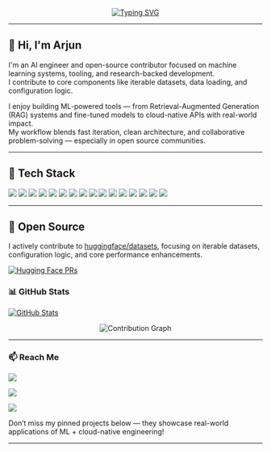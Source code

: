 <div align="center">

[![Typing SVG](https://readme-typing-svg.demolab.com?font=Fira+Code&weight=700&size=25&pause=1000&color=7AA2F7&center=true&vCenter=true&width=600&lines=I+am+an+AI+Engineer;Open+Source+Contributor;Cloud-Native+ML+Engineer)](https://git.io/typing-svg)


</div>

---

## 👋 Hi, I'm Arjun

I'm an AI engineer and open-source contributor focused on machine learning systems, tooling, and research-backed development.  
I contribute to core components like iterable datasets, data loading, and configuration logic.

I enjoy building ML-powered tools — from Retrieval-Augmented Generation (RAG) systems and fine-tuned models to cloud-native APIs with real-world impact.  
My workflow blends fast iteration, clean architecture, and collaborative problem-solving — especially in open source communities.

---

## 🧰 Tech Stack

<p align="left">
  <!-- Languages -->
  <img src="https://img.shields.io/badge/Python-3670A0?style=for-the-badge&logo=python&logoColor=ffdd54" />
  
  <!-- ML/AI -->
  <img src="https://img.shields.io/badge/PyTorch-EE4C2C?style=for-the-badge&logo=pytorch&logoColor=white" />
  <img src="https://img.shields.io/badge/scikit--learn-F7931E?style=for-the-badge&logo=scikitlearn&logoColor=white" />
  <img src="https://img.shields.io/badge/HuggingFace-FFD21F?style=for-the-badge&logo=huggingface&logoColor=black" />
  <img src="https://img.shields.io/badge/Transformers-FF6F61?style=for-the-badge&logo=transformers&logoColor=white" />
  <img src="https://img.shields.io/badge/AutoAI-2f2f2f?style=for-the-badge&logo=ibm&logoColor=blue" />
  <img src="https://img.shields.io/badge/LangChain-black?style=for-the-badge&logo=langchain&logoColor=white" />
  <img src="https://img.shields.io/badge/LlamaIndex-1A1B26?style=for-the-badge&logo=llama&logoColor=white" />

  <!-- Cloud -->
  <img src="https://img.shields.io/badge/IBM%20Cloud-1261FE?style=for-the-badge&logo=ibmcloud&logoColor=white" />
  <img src="https://img.shields.io/badge/Google%20Cloud-4285F4?style=for-the-badge&logo=googlecloud&logoColor=white" />
  <img src="https://img.shields.io/badge/Docker-2496ED?style=for-the-badge&logo=docker&logoColor=white" />
  <img src="https://img.shields.io/badge/Kubernetes-326CE5?style=for-the-badge&logo=kubernetes&logoColor=white" />

  <!-- Backend -->
  <img src="https://img.shields.io/badge/Node.js-339933?style=for-the-badge&logo=nodedotjs&logoColor=white" />
  
  <!-- Tools -->
  <img src="https://img.shields.io/badge/Git-F05032?style=for-the-badge&logo=git&logoColor=white" />
  <img src="https://img.shields.io/badge/GitHub%20Actions-2088FF?style=for-the-badge&logo=githubactions&logoColor=white" />
  <img src="https://img.shields.io/badge/Linux-000000?style=for-the-badge&logo=linux&logoColor=white" />
</p>


---

## 🚀 Open Source

I actively contribute to [huggingface/datasets](https://github.com/huggingface/datasets), focusing on iterable datasets, configuration logic, and core performance enhancements.

[![Hugging Face PRs](https://img.shields.io/badge/HuggingFace-My%20Pull%20Requests-7aa2f7?logo=github&logoColor=white&labelColor=1a1b26)](https://github.com/huggingface/datasets/pulls?q=is%3Apr+author%3AArjunJagdale)

### 📊 GitHub Stats
[![GitHub Stats](https://github-readme-stats.vercel.app/api?username=ArjunJagdale&show_icons=true&theme=tokyonight&hide=stars,prs_reviewed,issues,contribs,discussions,followers&custom_title=Arjun+Jagdale's+GitHub+Stats)](https://github.com/ArjunJagdale)

<div align="center">
<img src="https://github-readme-activity-graph.vercel.app/graph?username=ArjunJagdale&theme=tokyo-night&bg_color=0d1117&color=7aa2f7&line=7aa2f7&point=ffffff&hide_border=true&area=true&custom_title=Contribution%20Graph" alt="Contribution Graph" />
</div>

---

### 📫 Reach Me
<p align="left">
  <a href="https://github.com/ArjunJagdale"><img src="https://img.shields.io/badge/GitHub-ArjunJagdale-181717?style=for-the-badge&logo=github&logoColor=white" /></a>
</p>
<p align='left'>
  <a href="https://linkedin.com/in/arjun-jagdale"><img src="https://img.shields.io/badge/LinkedIn-arjun--jagdale-0A66C2?style=for-the-badge&logo=linkedin&logoColor=white" /></a>
</p>
<p align='left'>
  <a href="mailto:arjunjagdale14@gmail.com"><img src="https://img.shields.io/badge/Email-arjunjagdale14@gmail.com-D14836?style=for-the-badge&logo=gmail&logoColor=white" /></a>
</p>

Don’t miss my pinned projects below — they showcase real-world applications of ML + cloud-native engineering!

---
